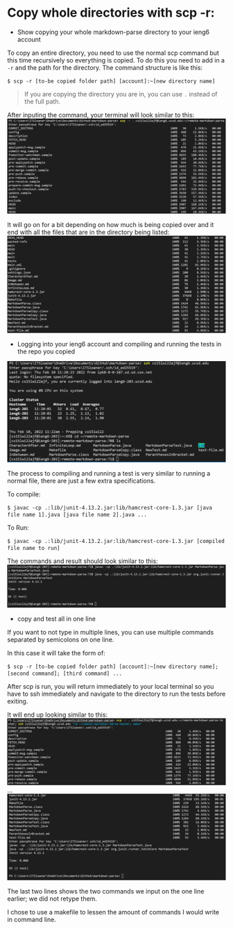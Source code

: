 # Copy whole directories with scp -r:

* Show copying your whole markdown-parse directory to your ieng6 account

To copy an entire directory, you need to use the normal scp command but this time recursively so everything is copied. To do this you need to add in a ```-r``` and the path for the directory. The command structure is like this:

```
$ scp -r [to-be copied folder path] [account]:~[new directory name]
```
> If you are copying the directory you are in, you can use ```.``` instead of the full path.

After inputing the command, your terminal will look similar to this:
![Image](CSE-Lab3-screenshot1-part1.png)

It will go on for a bit depending on how much is being copied over and it end with all the files that are in the directory being listed:
![Image](CSE-Lab3-screenshot1-part2.png)

* Logging into your ieng6 account and compiling and running the tests in the repo you copied

![Image](CSE-Lab3-screenshot2.png)

The process to compiling and running a test is very similar to running a normal file, there are just a few extra specifications.

To compile:
```
$ javac -cp .:lib/junit-4.13.2.jar:lib/hamcrest-core-1.3.jar [java file name 1].java [java file name 2].java ...
```

To Run:
```
$ javac -cp .:lib/junit-4.13.2.jar:lib/hamcrest-core-1.3.jar [compiled file name to run]
```

The commands and result should look similar to this:
![Image](CSE-Lab3-screenshot3.png)



* copy and test all in one line

If you want to not type in multiple lines, you can use multiple commands separated by semicolons on one line.

In this case it will take the form of: 
```
$ scp -r [to-be copied folder path] [account]:~[new directory name]; [second command]; [third command] ... 
```

After scp is run, you will return immediately to your local terminal so you have to ssh immediately and navigate to the directory to run the tests before exiting.

It will end up looking similar to this:
![Image](scpFinal.png)
...
![Image](sshThing.png)

The last two lines shows the two commands we input on the one line earlier; we did not retype them.

I chose to use a makefile to lessen the amount of commands I would write in command line.